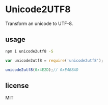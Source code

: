 # Unicode2UTF8

Transform an unicode to UTF-8.

## usage

```sh
npm i unicode2utf8 -S
```

```js
var unicode2utf8 = require('unicode2utf8');

unicode2utf8(0x4E2D);// 0xE4B8AD
```

## license
MIT